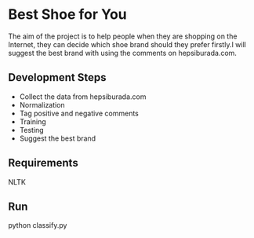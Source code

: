 # Best Shoe for You

  The aim of the project is to help people when they are shopping on the Internet, they can decide which shoe brand should they prefer firstly.I will suggest the best brand with using the comments on hepsiburada.com.
  
  
## Development Steps
  
* Collect the data from hepsiburada.com 
* Normalization 
* Tag positive and negative comments
* Training
* Testing
* Suggest the best brand

## Requirements 
   NLTK
## Run
   python classify.py

